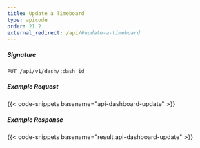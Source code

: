 ```yaml
---
title: Update a Timeboard
type: apicode
order: 21.2
external_redirect: /api/#update-a-timeboard
---
```


##### Signature

`PUT /api/v1/dash/:dash_id`

##### Example Request

{{< code-snippets basename="api-dashboard-update" >}}

##### Example Response

{{< code-snippets basename="result.api-dashboard-update" >}}
